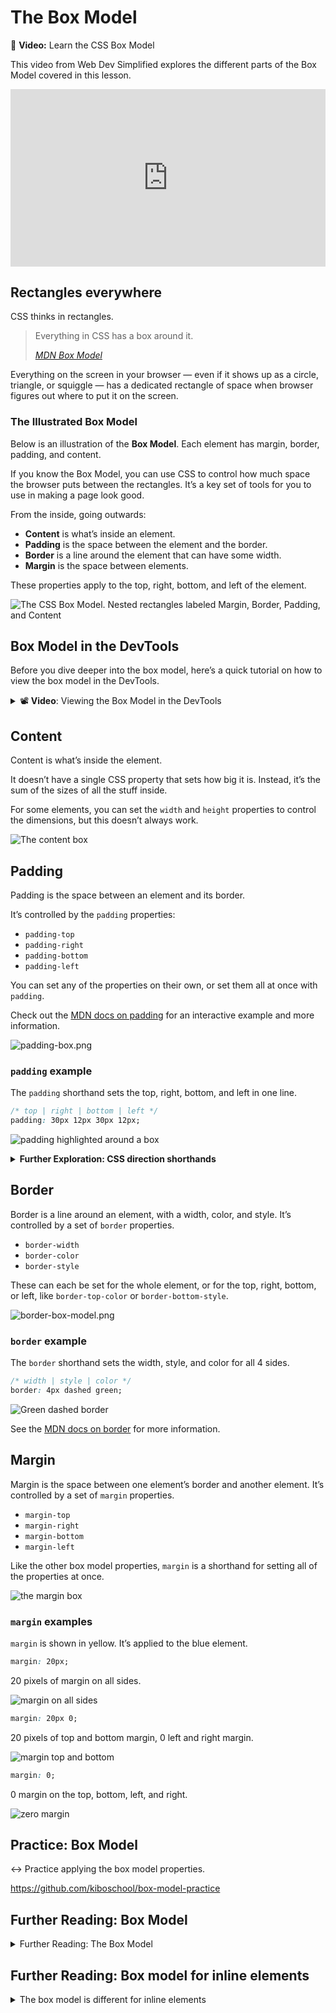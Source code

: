 # The Box Model

<aside>

🎥 **Video:** Learn the CSS Box Model

This video from Web Dev Simplified explores the different parts of the Box Model covered in this lesson.

<div style="position: relative; padding-bottom: 56.25%; height: 0;"><iframe src="https://www.youtube.com/embed/rIO5326FgPE" title="YouTube video player" frameborder="0" allow="accelerometer; autoplay; clipboard-write; encrypted-media; gyroscope; picture-in-picture" allowfullscreen style="position: absolute; top: 0; left: 0; width: 100%; height: 100%;"></iframe></div>

</aside>

## Rectangles everywhere

CSS thinks in rectangles.

> Everything in CSS has a box around it.
>
> *[MDN Box Model](https://developer.mozilla.org/en-US/docs/Learn/CSS/Building_blocks/The_box_model)*

Everything on the screen in your browser — even if it shows up as a circle,
triangle, or squiggle — has a dedicated rectangle of space when browser figures
out where to put it on the screen.

### The Illustrated Box Model

Below is an illustration of the **Box Model**. Each element has margin, border, padding, and content.

If you know the Box Model, you can use CSS to control how much space the browser puts between the rectangles. It’s a key set of tools for you to use in making a page look good.

From the inside, going outwards:

- **Content** is what’s inside an element.
- **Padding** is the space between the element and the border.
- **Border** is a line around the element that can have some width.
- **Margin** is the space between elements.

These properties apply to the top, right, bottom, and left of the element.

![The CSS Box Model. Nested rectangles labeled Margin, Border, Padding, and Content](./the-box-model/box-model.png)

## Box Model in the DevTools

Before you dive deeper into the box model, here’s a quick tutorial on how to view the box model in the DevTools.

<details>
<summary>
📽️ <strong>Video</strong>: Viewing the Box Model in the DevTools
</summary>
<div style="position: relative; padding-bottom: 56.25%; height: 0;"><iframe src="https://www.loom.com/embed/76f1b79a6bad45f18f6944278776bd08" frameborder="0" webkitallowfullscreen mozallowfullscreen allowfullscreen style="position: absolute; top: 0; left: 0; width: 100%; height: 100%;"></iframe></div>
</details>

## Content

Content is what’s inside the element.

It doesn’t have a single CSS property that sets how big it is. Instead, it’s the sum of the sizes of all the stuff inside.

For some elements, you can set the `width` and `height` properties to control the dimensions, but this doesn’t always work.

![The content box](./the-box-model/content-box.png)

## Padding

Padding is the space between an element and its border.

It’s controlled by the `padding` properties:

- `padding-top`
- `padding-right`
- `padding-bottom`
- `padding-left`

You can set any of the properties on their own, or set them all at once with `padding`.

Check out the [MDN docs on padding](https://developer.mozilla.org/en-US/docs/Web/CSS/padding) for an interactive example and more information.

![padding-box.png](./the-box-model/padding-box.png)

### `padding` example

The `padding` shorthand sets the top, right, bottom, and left in one line.

```css
/* top | right | bottom | left */
padding: 30px 12px 30px 12px;
```

![padding highlighted around a box](./the-box-model/padding-illustrated.png)

<details>
<summary><strong>Further Exploration: CSS direction shorthands</strong></summary>

These are all equivalent:

```css
/* top | right | bottom | left */
padding: 30px 12px 30px 12px;

/* top | right and left | bottom  */
padding: 30px 12px 30px;

/* top and bottom | right and left  */
padding: 30px 12px;
```

If you leave out some of the 4 values, they get ‘filled in’ by the earlier value along the same axis.

If you use just 1 value, it applies to all 4 sides, so `padding: 1px` is the same as `padding: 1px 1px 1px 1px`.

The same shorthand works for the `border` and `margin` properties too.

</details>

## Border

Border is a line around an element, with a width, color, and style. It’s controlled by a set of `border` properties.

- `border-width`
- `border-color`
- `border-style`

These can each be set for the whole element, or for the top, right, bottom, or left, like `border-top-color` or `border-bottom-style`.

![border-box-model.png](./the-box-model/border-box-model.png)

### `border` example

The `border` shorthand sets the width, style, and color for all 4 sides.

```css
/* width | style | color */
border: 4px dashed green;
```

![Green dashed border](./the-box-model/border-illustrated.png)

See the [MDN docs on border](https://developer.mozilla.org/en-US/docs/Web/CSS/border) for more information.

## Margin

Margin is the space between one element’s border and another element. It’s controlled by a set of `margin` properties.

- `margin-top`
- `margin-right`
- `margin-bottom`
- `margin-left`

Like the other box model properties, `margin` is a shorthand for setting all of the properties at once.

![the margin box](./the-box-model/margin-box.png)

### `margin` examples

`margin` is shown in yellow. It’s applied to the blue element.

```css
margin: 20px;
```

20 pixels of margin on all sides.

![margin on all sides](./the-box-model/margin-all-sides.png)

```css
margin: 20px 0;
```

20 pixels of top and bottom margin, 0 left and right margin.

![margin top and bottom](./the-box-model/margin-top-bottom.png)

```css
margin: 0;
```

0 margin on the top, bottom, left, and right.

![zero margin](./the-box-model/zero-margin.png)

## Practice: Box Model

<aside>

↔️ Practice applying the box model properties.

https://github.com/kiboschool/box-model-practice

</aside>

## Further Reading: Box Model

<details>
<summary>Further Reading: The Box Model</summary>

There's a lot more to learn about the box model!
These resources explain some of the topics we’ve skipped over here, like:

- box-sizing
- margin collapse
- `display: inline-block`
- ‘inner’ and ‘outer’ display

**Resources**

- MDN’s [page on the box model](https://developer.mozilla.org/en-US/docs/Learn/CSS/Building_blocks/The_box_model) explains the components of the box model in more detail.
- [Shay Howe’s tutorial on HTML and CSS](https://learn.shayhowe.com/html-css/opening-the-box-model/) is another useful explanation of how the Box Model works.
- [Colt Steele’s video on the Box Model](https://www.youtube.com/watch?v=M1xEi_BBW1I) is great if you enjoy video content

</details>


## Further Reading: Box model for inline elements

<details>
<summary>The box model is different for inline elements</summary>

One thing that can be pretty confusing: the box model is true for most elements, but... some elements don’t actually work that way!

Elements like `<a>`, `<span>`, `<strong>`, and `<em>` are **inline elements**. They don’t go onto a whole new line like a `<p>` or a `<div>`. Inline elements get a slightly different version of the box model than **block** elements.

Here are the differences for **inline boxes** (from [MDN](https://developer.mozilla.org/en-US/docs/Learn/CSS/Building_blocks/The_box_model)):

- The box will not break onto a new line.
- The `width` and `height` properties will not apply.
- Vertical padding, margins, and borders will apply but *will not cause other inline boxes to move away from the box*.

Horizontal padding, margins, and borders will apply and will cause other inline boxes to move away from the box.

MDN’s [page on the Box Model](https://developer.mozilla.org/en-US/docs/Learn/CSS/Building_blocks/The_box_model) explains more about block and inline boxes.

</details>